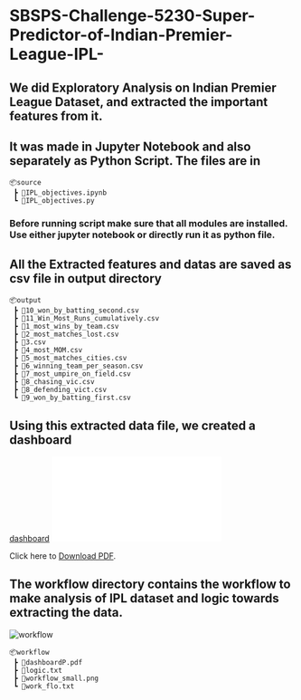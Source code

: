 # SBSPS-Challenge-5230-Super-Predictor-of-Indian-Premier-League-IPL-
## We did Exploratory Analysis on Indian Premier League Dataset, and extracted the important features from it.
## It was made in Jupyter Notebook and also separately as Python Script. The files are in

```
📦source 
 ┣ 📜IPL_objectives.ipynb 
 ┗ 📜IPL_objectives.py
 ```

### Before running script make sure that all modules are installed. Use either jupyter notebook or directly run it as python file.

## All the Extracted features and datas are saved as csv file in output directory
```
📦output
 ┣ 📜10_won_by_batting_second.csv
 ┣ 📜11_Win_Most_Runs_cumulatively.csv
 ┣ 📜1_most_wins_by_team.csv
 ┣ 📜2_most_matches_lost.csv
 ┣ 📜3.csv
 ┣ 📜4_most_MOM.csv
 ┣ 📜5_most_matches_cities.csv
 ┣ 📜6_winning_team_per_season.csv
 ┣ 📜7_most_umpire_on_field.csv
 ┣ 📜8_chasing_vic.csv
 ┣ 📜8_defending_vict.csv
 ┗ 📜9_won_by_batting_first.csv
 ```

## Using this extracted data file, we created a dashboard 
[dashboard]("workflow/dashboardP.pdf")
<object data="workflow/dashboardP.pdf" type="application/pdf" width="700px" height="700px">
    <embed src="workflow/dashboardP.pdf">
        <p>Click here to <a href="workflow/dashboardP.pdf">Download PDF</a>.</p>
    </embed>
</object>

## The workflow directory contains the workflow to make analysis of IPL dataset and logic towards extracting the data.
![workflow]("workflow/workflow_small.png")

```
📦workflow
 ┣ 📜dashboardP.pdf
 ┣ 📜logic.txt
 ┣ 📜workflow_small.png
 ┗ 📜work_flo.txt
```
